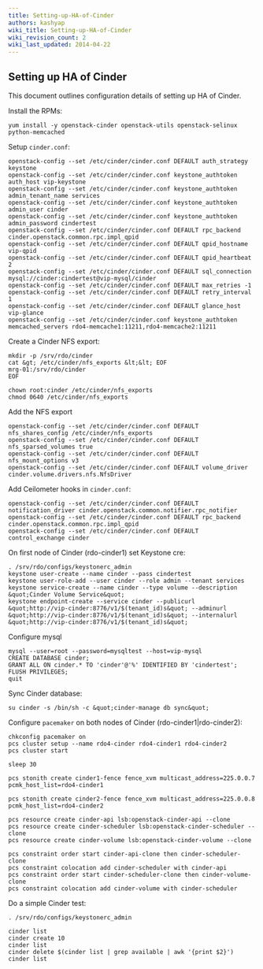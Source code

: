 ```yaml
---
title: Setting-up-HA-of-Cinder
authors: kashyap
wiki_title: Setting-up-HA-of-Cinder
wiki_revision_count: 2
wiki_last_updated: 2014-04-22
---
```


## Setting up HA of Cinder

This document outlines configuration details of setting up HA of Cinder.

Install the RPMs:

    yum install -y openstack-cinder openstack-utils openstack-selinux python-memcached

Setup `cinder.conf`:

    openstack-config --set /etc/cinder/cinder.conf DEFAULT auth_strategy keystone
    openstack-config --set /etc/cinder/cinder.conf keystone_authtoken auth_host vip-keystone
    openstack-config --set /etc/cinder/cinder.conf keystone_authtoken admin_tenant_name services
    openstack-config --set /etc/cinder/cinder.conf keystone_authtoken admin_user cinder
    openstack-config --set /etc/cinder/cinder.conf keystone_authtoken admin_password cindertest
    openstack-config --set /etc/cinder/cinder.conf DEFAULT rpc_backend cinder.openstack.common.rpc.impl_qpid
    openstack-config --set /etc/cinder/cinder.conf DEFAULT qpid_hostname vip-qpid
    openstack-config --set /etc/cinder/cinder.conf DEFAULT qpid_heartbeat 2
    openstack-config --set /etc/cinder/cinder.conf DEFAULT sql_connection mysql://cinder:cindertest@vip-mysql/cinder
    openstack-config --set /etc/cinder/cinder.conf DEFAULT max_retries -1
    openstack-config --set /etc/cinder/cinder.conf DEFAULT retry_interval 1
    openstack-config --set /etc/cinder/cinder.conf DEFAULT glance_host vip-glance
    openstack-config --set /etc/cinder/cinder.conf keystone_authtoken memcached_servers rdo4-memcache1:11211,rdo4-memcache2:11211

Create a Cinder NFS export:

    mkdir -p /srv/rdo/cinder
    cat &gt; /etc/cinder/nfs_exports &lt;&lt; EOF
    mrg-01:/srv/rdo/cinder
    EOF

    chown root:cinder /etc/cinder/nfs_exports
    chmod 0640 /etc/cinder/nfs_exports

Add the NFS export

    openstack-config --set /etc/cinder/cinder.conf DEFAULT nfs_shares_config /etc/cinder/nfs_exports
    openstack-config --set /etc/cinder/cinder.conf DEFAULT nfs_sparsed_volumes true
    openstack-config --set /etc/cinder/cinder.conf DEFAULT nfs_mount_options v3
    openstack-config --set /etc/cinder/cinder.conf DEFAULT volume_driver cinder.volume.drivers.nfs.NfsDriver

Add Ceilometer hooks in `cinder.conf`:

    openstack-config --set /etc/cinder/cinder.conf DEFAULT notification_driver cinder.openstack.common.notifier.rpc_notifier
    openstack-config --set /etc/cinder/cinder.conf DEFAULT rpc_backend cinder.openstack.common.rpc.impl_qpid
    openstack-config --set /etc/cinder/cinder.conf DEFAULT control_exchange cinder

On first node of Cinder (rdo-cinder1) set Keystone cre:

    . /srv/rdo/configs/keystonerc_admin
    keystone user-create --name cinder --pass cindertest
    keystone user-role-add --user cinder --role admin --tenant services
    keystone service-create --name cinder --type volume --description &quot;Cinder Volume Service&quot;
    keystone endpoint-create --service cinder --publicurl &quot;http://vip-cinder:8776/v1/$(tenant_id)s&quot; --adminurl &quot;http://vip-cinder:8776/v1/$(tenant_id)s&quot; --internalurl &quot;http://vip-cinder:8776/v1/$(tenant_id)s&quot;

Configure mysql

    mysql --user=root --password=mysqltest --host=vip-mysql
    CREATE DATABASE cinder;
    GRANT ALL ON cinder.* TO 'cinder'@'%' IDENTIFIED BY 'cindertest';
    FLUSH PRIVILEGES;
    quit

Sync Cinder database:

    su cinder -s /bin/sh -c &quot;cinder-manage db sync&quot;

Configure `pacemaker` on both nodes of Cinder (rdo-cinder1|rdo-cinder2):

    chkconfig pacemaker on
    pcs cluster setup --name rdo4-cinder rdo4-cinder1 rdo4-cinder2
    pcs cluster start

    sleep 30

    pcs stonith create cinder1-fence fence_xvm multicast_address=225.0.0.7 pcmk_host_list=rdo4-cinder1

    pcs stonith create cinder2-fence fence_xvm multicast_address=225.0.0.8 pcmk_host_list=rdo4-cinder2

    pcs resource create cinder-api lsb:openstack-cinder-api --clone
    pcs resource create cinder-scheduler lsb:openstack-cinder-scheduler --clone
    pcs resource create cinder-volume lsb:openstack-cinder-volume --clone

    pcs constraint order start cinder-api-clone then cinder-scheduler-clone
    pcs constraint colocation add cinder-scheduler with cinder-api
    pcs constraint order start cinder-scheduler-clone then cinder-volume-clone
    pcs constraint colocation add cinder-volume with cinder-scheduler

Do a simple Cinder test:

    . /srv/rdo/configs/keystonerc_admin

    cinder list
    cinder create 10
    cinder list
    cinder delete $(cinder list | grep available | awk '{print $2}')
    cinder list
